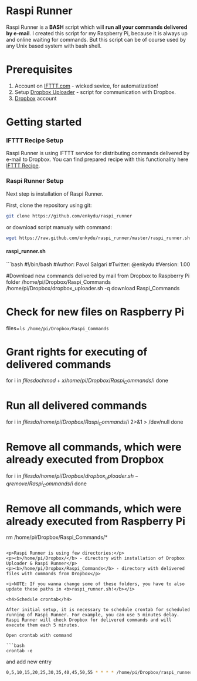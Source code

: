 Raspi Runner
============
Raspi Runner is a <b>BASH</b> script which will <b>run all your commands delivered by e-mail</b>. I created this script for my Raspberry Pi, because it is always up and online waiting for commands. But this script can be of course used by any Unix based system with bash shell. 

Prerequisites
============
1. Account on <a href='http://ifttt.com'>IFTTT.com</a> - wicked sevice, for automatization!
2. Setup <a href='https://github.com/andreafabrizi/Dropbox-Uploader'>Dropbox Uploader</a> - script for communication with Dropbox.
3. <a href='http://dropbox.com'>Dropbox</a> account

Getting started
============

<h3>IFTTT Recipe Setup</h3>
Raspi Runner is using IFTTT service for distributing commands delivered by e-mail to Dropbox. You can find prepared recipe with this functionality here <a href='https://ifttt.com/recipes/105292'>IFTTT Recipe</a>.

<h3>Raspi Runner Setup</h3>

Next step is installation of Raspi Runner. 

First, clone the repository using git:
```bash
git clone https://github.com/enkydu/raspi_runner
```
or download script manualy with command:
```bash
wget https://raw.github.com/enkydu/raspi_runner/master/raspi_runner.sh
```

<h4>raspi_runner.sh</h4> 
```bash
#!/bin/bash
#Author: Pavol Salgari
#Twitter: @enkydu
#Version: 1.00

#Download new commands delivered by mail from Dropbox to Raspberry Pi folder /home/pi/Dropbox/Raspi_Commands
/home/pi/Dropbox/dropbox_uploader.sh -q download Raspi_Commands

# Check for new files on Raspberry Pi 
files=`ls /home/pi/Dropbox/Raspi_Commands`

# Grant rights for executing of delivered commands
for i in $files
do
  chmod +x /home/pi/Dropbox/Raspi_Commands/$i
done

# Run all delivered commands
for i in $files
do
  /home/pi/Dropbox/Raspi_Commands/$i 2>&1 > /dev/null
done

# Remove all commands, which were already executed from Dropbox
for i in $files
do
	/home/pi/Dropbox/dropbox_uploader.sh -q remove /Raspi_Commands/$i
done

# Remove all commands, which were already executed from Raspberry Pi
rm /home/pi/Dropbox/Raspi_Commands/*
```

<p>Raspi Runner is using few directories:</p>
<p><b>/home/pi/Dropbox/</b> - directory with installation of Dropbox Uploader & Raspi Runner</p>
<p><b>/home/pi/Dropbox/Raspi_Commands</b> - directory with delivered files with commands from Dropbox</p>

<i>NOTE: If you wanna change some of these folders, you have to also update these paths in <b>raspi_runner.sh!</b></i>

<h4>Schedule crontab</h4>

After initial setup, it is necessary to schedule crontab for scheduled running of Raspi Runner. For example, you can use 5 minutes delay. Raspi Runner will check Dropbox for delivered commands and will execute them each 5 minutes. 

Open crontab with command

```bash
crontab -e
```
and add new entry

```bash
0,5,10,15,20,25,30,35,40,45,50,55 * * * * /home/pi/Dropbox/raspi_runner.sh 2>&1 > /dev/null
```
